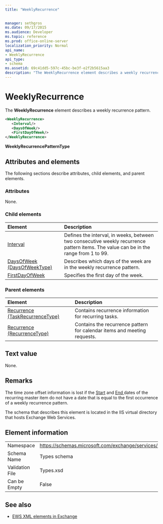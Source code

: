 ```yaml
---
title: "WeeklyRecurrence"
 
 
manager: sethgros
ms.date: 09/17/2015
ms.audience: Developer
ms.topic: reference
ms.prod: office-online-server
localization_priority: Normal
api_name:
- WeeklyRecurrence
api_type:
- schema
ms.assetid: 69c41dd5-597c-45bc-be3f-e2f2b5615aa3
description: "The WeeklyRecurrence element describes a weekly recurrence pattern."
---
```


# WeeklyRecurrence

The **WeeklyRecurrence** element describes a weekly recurrence pattern. 
  
```XML
<WeeklyRecurrence>
   <Interval/>
   <DaysOfWeek/>
   <FirstDayOfWeek/>
</WeeklyRecurrence>
```

 **WeeklyRecurrencePatternType**
## Attributes and elements

The following sections describe attributes, child elements, and parent elements.
  
### Attributes

None.
  
### Child elements

|**Element**|**Description**|
|:-----|:-----|
|[Interval](interval.md) <br/> |Defines the interval, in weeks, between two consecutive weekly recurrence pattern items. The value can be in the range from 1 to 99.  <br/> |
|[DaysOfWeek (DaysOfWeekType)](daysofweek-daysofweektype.md) <br/> |Describes which days of the week are in the weekly recurrence pattern.  <br/> |
|[FirstDayOfWeek](firstdayofweek.md) <br/> |Specifies the first day of the week.  <br/> |
   
### Parent elements

|**Element**|**Description**|
|:-----|:-----|
|[Recurrence (TaskRecurrenceType)](recurrence-taskrecurrencetype.md) <br/> |Contains recurrence information for recurring tasks.  <br/> |
|[Recurrence (RecurrenceType)](recurrence-recurrencetype.md) <br/> |Contains the recurrence pattern for calendar items and meeting requests.  <br/> |
   
## Text value

None.
  
## Remarks

The time zone offset information is lost if the [Start](start.md) and [End ](end-ex15websvcsotherref.md) dates of the recurring master item do not have a date that is equal to the first occurrence of a weekly recurrence pattern. 
  
The schema that describes this element is located in the IIS virtual directory that hosts Exchange Web Services.
  
## Element information

|||
|:-----|:-----|
|Namespace  <br/> |https://schemas.microsoft.com/exchange/services/2006/types  <br/> |
|Schema Name  <br/> |Types schema  <br/> |
|Validation File  <br/> |Types.xsd  <br/> |
|Can be Empty  <br/> |False  <br/> |
   
## See also



- [EWS XML elements in Exchange](ews-xml-elements-in-exchange.md)

